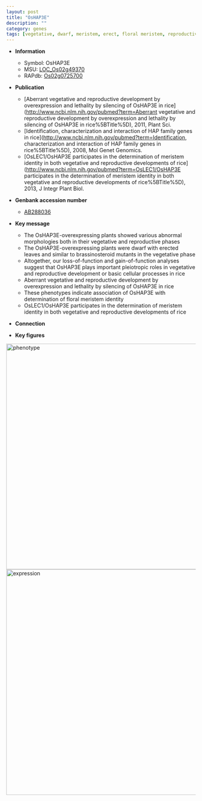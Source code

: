 ```yaml
---
layout: post
title: "OsHAP3E"
description: ""
category: genes
tags: [vegetative, dwarf, meristem, erect, floral meristem, reproductive, brassinosteroid, floral]
---
```


* **Information**  
    + Symbol: OsHAP3E  
    + MSU: [LOC_Os02g49370](http://rice.plantbiology.msu.edu/cgi-bin/ORF_infopage.cgi?orf=LOC_Os02g49370)  
    + RAPdb: [Os02g0725700](http://rapdb.dna.affrc.go.jp/viewer/gbrowse_details/irgsp1?name=Os02g0725700)  

* **Publication**  
    + [Aberrant vegetative and reproductive development by overexpression and lethality by silencing of OsHAP3E in rice](http://www.ncbi.nlm.nih.gov/pubmed?term=Aberrant vegetative and reproductive development by overexpression and lethality by silencing of OsHAP3E in rice%5BTitle%5D), 2011, Plant Sci.
    + [Identification, characterization and interaction of HAP family genes in rice](http://www.ncbi.nlm.nih.gov/pubmed?term=Identification, characterization and interaction of HAP family genes in rice%5BTitle%5D), 2008, Mol Genet Genomics.
    + [OsLEC1/OsHAP3E participates in the determination of meristem identity in both vegetative and reproductive developments of rice](http://www.ncbi.nlm.nih.gov/pubmed?term=OsLEC1/OsHAP3E participates in the determination of meristem identity in both vegetative and reproductive developments of rice%5BTitle%5D), 2013, J Integr Plant Biol.

* **Genbank accession number**  
    + [AB288036](http://www.ncbi.nlm.nih.gov/nuccore/AB288036)

* **Key message**  
    + The OsHAP3E-overexpressing plants showed various abnormal morphologies both in their vegetative and reproductive phases
    + The OsHAP3E-overexpressing plants were dwarf with erected leaves and similar to brassinosteroid mutants in the vegetative phase
    + Altogether, our loss-of-function and gain-of-function analyses suggest that OsHAP3E plays important pleiotropic roles in vegetative and reproductive development or basic cellular processes in rice
    + Aberrant vegetative and reproductive development by overexpression and lethality by silencing of OsHAP3E in rice
    + These phenotypes indicate association of OsHAP3E with determination of floral meristem identity
    + OsLEC1/OsHAP3E participates in the determination of meristem identity in both vegetative and reproductive developments of rice

* **Connection**  

* **Key figures**  
<img src="https://funricegenes.github.io/images/OsHAP3E.pheno.png" alt="phenotype"  style="width: 600px;"/>

<img src="https://funricegenes.github.io/images/OsHAP3E.exp.png" alt="expression"  style="width: 600px;"/>


